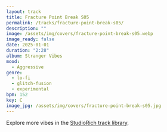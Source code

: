 ```yaml
---
layout: track
title: Fracture Point Break S05
permalink: /tracks/fracture-point-break-s05/
description: ""
image: /assets/img/covers/fracture-point-break-s05.webp
image_ready: false
date: 2025-01-01
duration: "2:28"
album: Stranger Vibes
mood:
  - Aggressive
genre:
  - lo-fi
  - glitch-fusion
  - experimental
bpm: 152
key: C
image_jpg: /assets/img/covers/fracture-point-break-s05.jpg
---
```


Explore more vibes in the [StudioRich track library](/tracks/).
